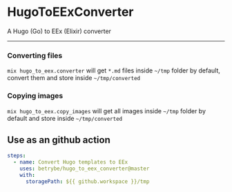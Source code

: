 # HugoToEExConverter

A Hugo (Go) to EEx (Elixir) converter

---

### Converting files

`mix hugo_to_eex.converter` will get `*.md` files inside `~/tmp` folder by default, convert
them and store inside `~/tmp/converted`

### Copying images

`mix hugo_to_eex.copy_images` will get all images inside `~/tmp` folder by default and store
inside `~/tmp/converted`

## Use as an github action

```yaml
steps:
  - name: Convert Hugo templates to EEx
    uses: betrybe/hugo_to_eex_converter@master
    with:
      storagePath: ${{ github.workspace }}/tmp
```
